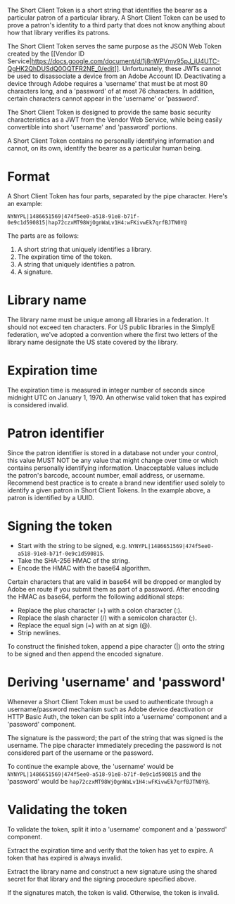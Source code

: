 The Short Client Token is a short string that identifies the bearer as a particular patron of a particular library. A Short Client Token can be used to prove a patron's identity to a third party that does not know anything about how that library verifies its patrons.

The Short Client Token serves the same purpose as the JSON Web Token created by the [[Vendor ID Service|https://docs.google.com/document/d/1j8nWPVmy95pJ_iU4UTC-QgHK2QhDUSdQ0OQTFR2NE_0/edit]]. Unfortunately, these JWTs cannot be used to disassociate a device from an Adobe Account ID. Deactivating a device through Adobe requires a 'username' that must be at most 80 characters long, and a 'password' of at most 76 characters. In addition, certain characters cannot appear in the 'username' or 'password'. 

The Short Client Token is designed to provide the same basic security characteristics as a JWT from the Vendor Web Service, while being easily convertible into short 'username' and 'password' portions.

A Short Client Token contains no personally identifying information and cannot, on its own, identify the bearer as a particular human being.

# Format

A Short Client Token has four parts, separated by the pipe character. Here's an example:

```
NYNYPL|1486651569|474f5ee0-a518-91e8-b71f-0e9c1d590815|hap72czxMT98WjOgnWaLv1H4:wFKivwEk7qrfBJTN0Y@
```

The parts are as follows:

1. A short string that uniquely identifies a library.
2. The expiration time of the token.
3. A string that uniquely identifies a patron.
4. A signature.

# Library name

The library name must be unique among all libraries in a federation. It should not exceed ten characters. For US public libraries in the SimplyE federation, we've adopted a convention where the first two letters of the library name designate the US state covered by the library.

# Expiration time

The expiration time is measured in integer number of seconds since midnight UTC on January 1, 1970. An otherwise valid token that has expired is considered invalid.

# Patron identifier

Since the patron identifier is stored in a database not under your control, this value MUST NOT be any value that might change over time or which contains personally identifying information. Unacceptable values include the patron's barcode, account number, email address, or username. Recommend best practice is to create a brand new identifier used solely to identify a given patron in Short Client Tokens. In the example above, a patron is identified by a UUID.

# Signing the token

* Start with the string to be signed, e.g. `NYNYPL|1486651569|474f5ee0-a518-91e8-b71f-0e9c1d590815`. 
* Take the SHA-256 HMAC of the string.
* Encode the HMAC with the base64 algorithm.

Certain characters that are valid in base64 will be dropped or mangled by Adobe en route if you submit them as part of a password. After encoding the HMAC as base64, perform the following additional steps:

* Replace the plus character (+) with a colon character (:).
* Replace the slash character (/) with a semicolon character (;).
* Replace the equal sign (=) with an at sign (@).
* Strip newlines.

To construct the finished token, append a pipe character (|) onto the string to be signed and then append the encoded signature.

# Deriving 'username' and 'password'

Whenever a Short Client Token must be used to authenticate through a username/password mechanism such as Adobe device deactivation or HTTP Basic Auth, the token can be split into a 'username' component and a 'password' component.

The signature is the password; the part of the string that was signed is the username. The pipe character immediately preceding the password is not considered part of the username or the password.

To continue the example above, the 'username' would be `NYNYPL|1486651569|474f5ee0-a518-91e8-b71f-0e9c1d590815` and the 'password' would be `hap72czxMT98WjOgnWaLv1H4:wFKivwEk7qrfBJTN0Y@`.

# Validating the token

To validate the token, split it into a 'username' component and a 'password' component.

Extract the expiration time and verify that the token has yet to expire. A token that has expired is always invalid.

Extract the library name and construct a new signature using the shared secret for that library and the signing procedure specified above.

If the signatures match, the token is valid. Otherwise, the token is invalid.